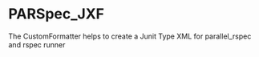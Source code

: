 PARSpec_JXF
===========

The CustomFormatter helps to create a Junit Type XML for parallel_rspec and rspec runner
